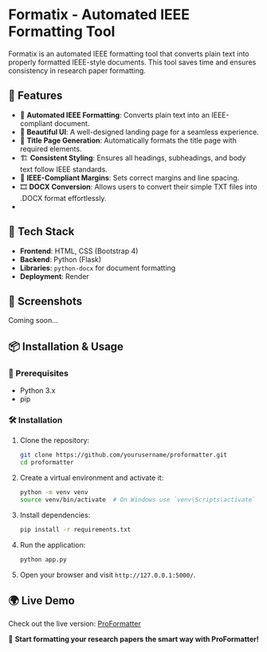 # Formatix - Automated IEEE Formatting Tool


Formatix is an automated IEEE formatting tool that converts plain text into properly formatted IEEE-style documents. This tool saves time and ensures consistency in research paper formatting.

## 🚀 Features

- 📄 **Automated IEEE Formatting**: Converts plain text into an IEEE-compliant document.
- 🎨 **Beautiful UI**: A well-designed landing page for a seamless experience.
- 📑 **Title Page Generation**: Automatically formats the title page with required elements.
- 🏗 **Consistent Styling**: Ensures all headings, subheadings, and body text follow IEEE standards.
- 📏 **IEEE-Compliant Margins**: Sets correct margins and line spacing.
- 🎞 **DOCX Conversion**: Allows users to convert their simple TXT files into .DOCX format effortlessly.
- 
## 🔧 Tech Stack

- **Frontend**: HTML, CSS (Bootstrap 4)
- **Backend**: Python (Flask)
- **Libraries**: `python-docx` for document formatting
- **Deployment**: Render

## 📸 Screenshots

Coming soon...

## 📦 Installation & Usage

### 🔨 Prerequisites

- Python 3.x
- pip

### 🛠 Installation

1. Clone the repository:
   ```bash
   git clone https://github.com/yourusername/proformatter.git
   cd proformatter
   ```

2. Create a virtual environment and activate it:
   ```bash
   python -m venv venv
   source venv/bin/activate  # On Windows use `venv\Scripts\activate`
   ```

3. Install dependencies:
   ```bash
   pip install -r requirements.txt
   ```

4. Run the application:
   ```bash
   python app.py
   ```

5. Open your browser and visit `http://127.0.0.1:5000/`.

## 🌍 Live Demo

Check out the live version: [ProFormatter](https://proformatter.onrender.com/)



🚀 **Start formatting your research papers the smart way with ProFormatter!**
